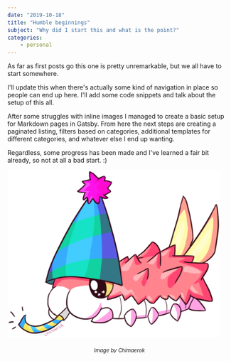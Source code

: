 ```yaml
---
date: "2019-10-18"
title: "Humble beginnings"
subject: "Why did I start this and what is the point?"
categories:
    - personal
---
```

As far as first posts go this one is pretty unremarkable, but we all have to start somewhere.

I'll update this when there's actually some kind of navigation in place so people can end up here. I'll add some code snippets and talk about the setup of this all.

After some struggles with inline images I managed to create a basic setup for Markdown pages in Gatsby. From here the next steps are creating a paginated listing, filters based on categories, additional templates for different categories, and whatever else I end up wanting.

Regardless, some progress has been made and I've learned a fair bit already, so not at all a bad start. :)

![Party hat Wurmple](wurmple.png)
*<center><sub>Image by Chimaerok<sub></center>*